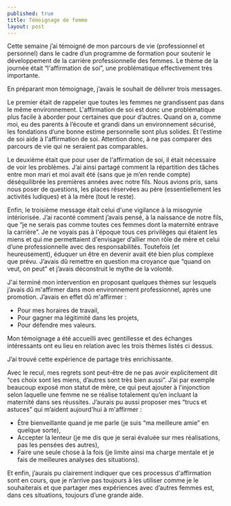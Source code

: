 ```yaml
---
published: true
title: Témoignage de femme
layout: post
---
```

Cette semaine j’ai témoigné de mon parcours de vie (professionnel et personnel) dans le cadre d’un programme de formation pour soutenir le développement de la carrière professionnelle des femmes. Le thème de la journée était “l'affirmation de soi”, une problématique effectivement très importante.

En préparant mon témoignage, j’avais le souhait de délivrer trois messages. 

Le premier était de rappeler que toutes les femmes ne grandissent pas dans le même environnement. L'affirmation de soi est donc une problématique plus facile à aborder pour certaines que pour d’autres. Quand on a, comme moi, eu des parents à l’écoute et grandi dans un environnement sécurisé, les fondations d’une bonne estime personnelle sont plus solides. Et l’estime de soi aide à l'affirmation de soi. Attention donc, à ne pas comparer des parcours de vie qui ne seraient pas comparables.

Le deuxième était que pour user de l'affirmation de soi, il était nécessaire de voir les problèmes. J’ai ainsi partagé comment la répartition des tâches entre mon mari et moi avait été (sans que je m’en rende compte) déséquilibrée les premières années avec notre fils. Nous avions pris, sans nous poser de questions, les places réservées au père (essentiellement les activités ludiques) et à la mère (tout le reste). 

Enfin, le troisième message était celui d'une vigilance à la misogynie intériorisée. J’ai raconté comment j’avais pensé, à la naissance de notre fils, que “je ne serais pas comme toutes ces femmes dont la maternité entrave la carrière”. Je ne voyais pas à l'époque tous ces privilèges qui étaient les miens et qui me permettaient d'envisager d’allier mon rôle de mère et celui d’une professionnelle avec des responsabilités. Toutefois (et heureusement), éduquer un être en devenir avait été bien plus complexe que prévu. J’avais dû remettre en question ma croyance que “quand on veut, on peut” et j’avais déconstruit le mythe de la volonté.

J'ai terminé mon intervention en proposant quelques thèmes sur lesquels j’avais dû m'affirmer dans mon environnement professionnel, après une promotion. J’avais en effet dû m'affirmer :

- Pour mes horaires de travail,
- Pour gagner ma légitimité dans les projets,
- Pour défendre mes valeurs.

Mon témoignage a été accueilli avec gentillesse et des échanges intéressants ont eu lieu en relation avec les trois thèmes listés ci dessus. 

J’ai trouvé cette expérience de partage très enrichissante.

Avec le recul, mes regrets sont peut-être de ne pas avoir explicitement dit “ces choix sont les miens, d’autres sont très bien aussi”. J’ai par exemple beaucoup exposé mon statut de mère, ce qui peut ajouter à l'injonction selon laquelle une femme ne se réalise totalement qu’en incluant la maternité dans ses réussites. J’aurais pu aussi proposer mes “trucs et astuces” qui m’aident aujourd'hui à m'affirmer : 

- Être bienveillante quand je me parle (je suis “ma meilleure amie” en quelque sorte),
- Accepter la lenteur (je me dis que je serai évaluée sur mes réalisations, pas les pensées des autres), 
- Faire une seule chose à la fois (je limite ainsi ma charge mentale et je fais de meilleures analyses des situations).

Et enfin, j’aurais pu clairement indiquer que ces processus d'affirmation sont en cours, que je n’arrive pas toujours à les utiliser comme je le souhaiterais et que partager mes expériences avec d’autres femmes est, dans ces situations, toujours d’une grande aide.
